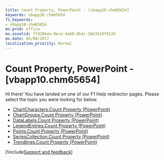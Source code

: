 ```yaml
---
title: Count Property, PowerPoint - [vbapp10.chm65654]
keywords: vbapp10.chm65654
f1_keywords:
- vbapp10.chm65654
ms.prod: office
ms.assetid: ffd20b4a-8ece-4a68-8b4c-10e3410f813d
ms.date: 06/08/2017
localization_priority: Normal
---
```



# Count Property, PowerPoint - [vbapp10.chm65654]

Hi there! You have landed on one of our F1 Help redirector pages. Please select the topic you were looking for below.

- [ChartCharacters.Count Property (PowerPoint)](https://msdn.microsoft.com/library/99e1634b-49de-220e-e0e1-cfb31a1ba73a%28Office.15%29.aspx)
- [ChartGroups.Count Property (PowerPoint)](https://msdn.microsoft.com/library/184188d8-37b8-d057-5378-a1d649d528da%28Office.15%29.aspx)
- [DataLabels.Count Property (PowerPoint)](https://msdn.microsoft.com/library/1f6645da-2b72-c8c8-b8a5-0b143eee5a7e%28Office.15%29.aspx)
- [LegendEntries.Count Property (PowerPoint)](https://msdn.microsoft.com/library/bb210ac1-db8b-0b90-b580-f368daed7deb%28Office.15%29.aspx)
- [Points.Count Property (PowerPoint)](https://msdn.microsoft.com/library/263044ee-6f0c-c8ae-c6ab-7976dd51e0ae%28Office.15%29.aspx)
- [SeriesCollection.Count Property (PowerPoint)](https://msdn.microsoft.com/library/527e7502-d84e-8884-b0df-7d44cbe89f3f%28Office.15%29.aspx)
- [Trendlines.Count Property (PowerPoint)](https://msdn.microsoft.com/library/e4e02ec4-1581-382a-1524-0da7929e13e6%28Office.15%29.aspx)

[!include[Support and feedback](~/includes/feedback-boilerplate.md)]